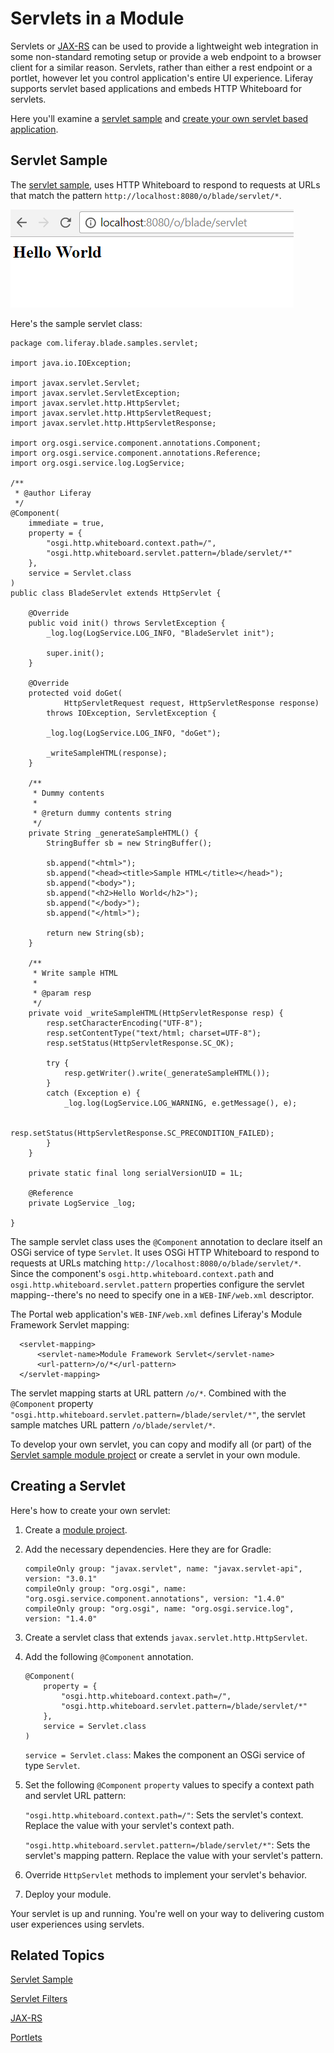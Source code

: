 # Servlets in a Module [](id=servlets-in-a-module)

Servlets or
[JAX-RS](/develop/tutorials/-/knowledge_base/7-1/jax-rs)
can be used to provide a lightweight web integration in some non-standard
remoting setup or provide a web endpoint to a browser client for a similar
reason. Servlets, rather than either a rest endpoint or a portlet, however let
you control application's entire UI experience. Liferay supports servlet based
applications and embeds HTTP Whiteboard for servlets. 

Here you'll examine a
[servlet sample](#servlet-sample)
and
[create your own servlet based application](#creating-a-servlet). 

## Servlet Sample [](id=servlet-sample)

The
[servlet sample](/develop/reference/-/knowledge_base/7-1/servlet),
uses HTTP Whiteboard to respond to requests at URLs that match the pattern
`http://localhost:8080/o/blade/servlet/*`.  

![Figure 1: If a users visits `http://localhost:8080/o/blade/servlet`, the servlet sample shows the message `Hello World`.](../../images/servlet-sample.png)

Here's the sample servlet class:

    package com.liferay.blade.samples.servlet;

    import java.io.IOException;

    import javax.servlet.Servlet;
    import javax.servlet.ServletException;
    import javax.servlet.http.HttpServlet;
    import javax.servlet.http.HttpServletRequest;
    import javax.servlet.http.HttpServletResponse;

    import org.osgi.service.component.annotations.Component;
    import org.osgi.service.component.annotations.Reference;
    import org.osgi.service.log.LogService;
    
    /**
     * @author Liferay
     */
    @Component(
        immediate = true,
        property = {
            "osgi.http.whiteboard.context.path=/",
            "osgi.http.whiteboard.servlet.pattern=/blade/servlet/*"
        },
        service = Servlet.class
    )
    public class BladeServlet extends HttpServlet {

        @Override
        public void init() throws ServletException {
            _log.log(LogService.LOG_INFO, "BladeServlet init");

            super.init();
        }

        @Override
        protected void doGet(
                HttpServletRequest request, HttpServletResponse response)
            throws IOException, ServletException {

            _log.log(LogService.LOG_INFO, "doGet");

            _writeSampleHTML(response);
        }

        /**
         * Dummy contents
         *
         * @return dummy contents string
         */
        private String _generateSampleHTML() {
            StringBuffer sb = new StringBuffer();

            sb.append("<html>");
            sb.append("<head><title>Sample HTML</title></head>");
            sb.append("<body>");
            sb.append("<h2>Hello World</h2>");
            sb.append("</body>");
            sb.append("</html>");

            return new String(sb);
        }

        /**
         * Write sample HTML
         *
         * @param resp
         */
        private void _writeSampleHTML(HttpServletResponse resp) {
            resp.setCharacterEncoding("UTF-8");
            resp.setContentType("text/html; charset=UTF-8");
            resp.setStatus(HttpServletResponse.SC_OK);

            try {
                resp.getWriter().write(_generateSampleHTML());
            }
            catch (Exception e) {
                _log.log(LogService.LOG_WARNING, e.getMessage(), e);

                resp.setStatus(HttpServletResponse.SC_PRECONDITION_FAILED);
            }
        }

        private static final long serialVersionUID = 1L;

        @Reference
        private LogService _log;

    }

The sample servlet class uses the `@Component` annotation to declare itself an
OSGi service of type `Servlet`. It uses OSGi HTTP Whiteboard to respond to
requests at URLs matching `http://localhost:8080/o/blade/servlet/*`. Since the
component's `osgi.http.whiteboard.context.path` and
`osgi.http.whiteboard.servlet.pattern` properties configure the servlet
mapping--there's no need to specify one in a `WEB-INF/web.xml` descriptor. 

The Portal web application's `WEB-INF/web.xml` defines Liferay's Module
Framework Servlet mapping: 

      <servlet-mapping>
          <servlet-name>Module Framework Servlet</servlet-name>
          <url-pattern>/o/*</url-pattern>
      </servlet-mapping>

The servlet mapping starts at URL pattern `/o/*`. Combined with the `@Component`
property `"osgi.http.whiteboard.servlet.pattern=/blade/servlet/*"`, the servlet
sample matches URL pattern `/o/blade/servlet/*`. 

To develop your own servlet, you can copy and modify all (or part) of the
[Servlet sample module project](/develop/reference/-/knowledge_base/7-1/servlet#where-is-this-sample)
or create a servlet in your own module. 

## Creating a Servlet [](id=creating-a-servlet)

Here's how to create your own servlet:

1.  Create a
    [module project](/develop/tutorials/-/knowledge_base/7-1/starting-module-development). 

2.  Add the necessary dependencies. Here they are for Gradle:

        compileOnly group: "javax.servlet", name: "javax.servlet-api", version: "3.0.1"
        compileOnly group: "org.osgi", name: "org.osgi.service.component.annotations", version: "1.4.0"
        compileOnly group: "org.osgi", name: "org.osgi.service.log", version: "1.4.0"

3.  Create a servlet class that extends `javax.servlet.http.HttpServlet`. 

4.  Add the following `@Component` annotation. 

        @Component(
            property = {
                "osgi.http.whiteboard.context.path=/",
                "osgi.http.whiteboard.servlet.pattern=/blade/servlet/*"
            },
            service = Servlet.class
        ) 

    `service = Servlet.class`: Makes the component an OSGi service of type `Servlet`. 

5.  Set the following `@Component` `property` values to specify a context path
    and servlet URL pattern:
    
    `"osgi.http.whiteboard.context.path=/"`: Sets the servlet's context. Replace
    the value with your servlet's context path.  

    `"osgi.http.whiteboard.servlet.pattern=/blade/servlet/*"`: Sets the
    servlet's mapping pattern. Replace the value with your servlet's pattern. 

6.  Override `HttpServlet` methods to implement your servlet's behavior.

7.  Deploy your module. 

Your servlet is up and running. You're well on your way to delivering custom
user experiences using servlets. 

## Related Topics [](id=related-topics)

[Servlet Sample](/develop/reference/-/knowledge_base/7-1/servlet) 

[Servlet Filters](/develop/tutorials/-/knowledge_base/7-1/servlet-filters) 

[JAX-RS](/develop/tutorials/-/knowledge_base/7-1/jax-rs) 

[Portlets](/develop/tutorials/-/knowledge_base/7-1/portlets) 
